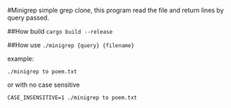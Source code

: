 #Minigrep
simple grep clone, this program read the file and return lines by query passed.

##How build
`cargo build --release`

##How use
`./minigrep {query} {filename}`

example: 

`./minigrep to poem.txt`

or with no case sensitive

`CASE_INSENSITIVE=1 ./minigrep to poem.txt`




